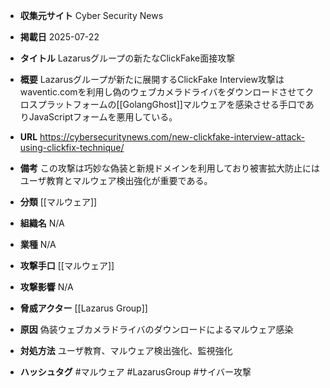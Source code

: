 - **収集元サイト**
Cyber Security News

- **掲載日**
2025-07-22

- **タイトル**
Lazarusグループの新たなClickFake面接攻撃

- **概要**
Lazarusグループが新たに展開するClickFake Interview攻撃はwaventic.comを利用し偽のウェブカメラドライバをダウンロードさせてクロスプラットフォームの[[GolangGhost]]マルウェアを感染させる手口でありJavaScriptフォームを悪用している。

- **URL**
https://cybersecuritynews.com/new-clickfake-interview-attack-using-clickfix-technique/

- **備考**
この攻撃は巧妙な偽装と新規ドメインを利用しており被害拡大防止にはユーザ教育とマルウェア検出強化が重要である。

- **分類**
[[マルウェア]]

- **組織名**
N/A

- **業種**
N/A

- **攻撃手口**
[[マルウェア]]

- **攻撃影響**
N/A

- **脅威アクター**
[[Lazarus Group]]

- **原因**
偽装ウェブカメラドライバのダウンロードによるマルウェア感染

- **対処方法**
ユーザ教育、マルウェア検出強化、監視強化

- **ハッシュタグ**
#マルウェア #LazarusGroup #サイバー攻撃
